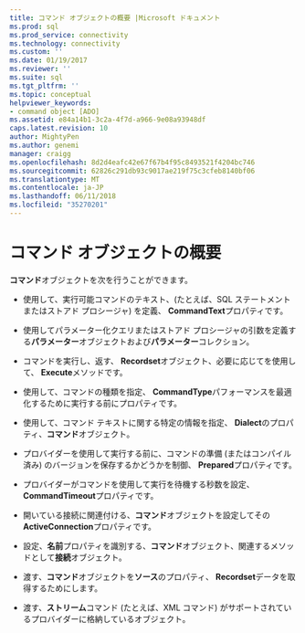 ```yaml
---
title: コマンド オブジェクトの概要 |Microsoft ドキュメント
ms.prod: sql
ms.prod_service: connectivity
ms.technology: connectivity
ms.custom: ''
ms.date: 01/19/2017
ms.reviewer: ''
ms.suite: sql
ms.tgt_pltfrm: ''
ms.topic: conceptual
helpviewer_keywords:
- command object [ADO]
ms.assetid: e84a14b1-3c2a-4f7d-a966-9e08a93948df
caps.latest.revision: 10
author: MightyPen
ms.author: genemi
manager: craigg
ms.openlocfilehash: 8d2d4eafc42e67f67b4f95c8493521f4204bc746
ms.sourcegitcommit: 62826c291db93c9017ae219f75c3cfeb8140bf06
ms.translationtype: MT
ms.contentlocale: ja-JP
ms.lasthandoff: 06/11/2018
ms.locfileid: "35270201"
---
```

# <a name="command-object-overview"></a>コマンド オブジェクトの概要
**コマンド**オブジェクトを次を行うことができます。  
  
-   使用して、実行可能コマンドのテキスト、(たとえば、SQL ステートメントまたはストアド プロシージャ) を定義、 **CommandText**プロパティです。  
  
-   使用してパラメーター化クエリまたはストアド プロシージャの引数を定義する**パラメーター**オブジェクトおよび**パラメーター**コレクション。  
  
-   コマンドを実行し、返す、 **Recordset**オブジェクト、必要に応じてを使用して、 **Execute**メソッドです。  
  
-   使用して、コマンドの種類を指定、 **CommandType**パフォーマンスを最適化するために実行する前にプロパティです。  
  
-   使用して、コマンド テキストに関する特定の情報を指定、 **Dialect**のプロパティ、**コマンド**オブジェクト。  
  
-   プロバイダーを使用して実行する前に、コマンドの準備 (またはコンパイル済み) のバージョンを保存するかどうかを制御、 **Prepared**プロパティです。  
  
-   プロバイダーがコマンドを使用して実行を待機する秒数を設定、 **CommandTimeout**プロパティです。  
  
-   開いている接続に関連付ける、**コマンド**オブジェクトを設定してその**ActiveConnection**プロパティです。  
  
-   設定、**名前**プロパティを識別する、**コマンド**オブジェクト、関連するメソッドとして**接続**オブジェクト。  
  
-   渡す、**コマンド**オブジェクトを**ソース**のプロパティ、 **Recordset**データを取得するためにします。  
  
-   渡す、**ストリーム**コマンド (たとえば、XML コマンド) がサポートされているプロバイダーに格納しているオブジェクト。
